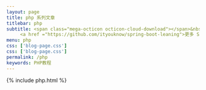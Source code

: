 ```yaml
---
layout: page
title: php 系列文章
titlebar: php
subtitle: <span class="mega-octicon octicon-cloud-download"></span>&nbsp;&nbsp;
     <a href ="https://github.com/ityouknow/spring-boot-leaning">更多 Spring Boot 2.0 精选课程 ， <font color="#EB9439">点我</font>查看！</a><br/>
menu: php
css: ['blog-page.css']
css: ['blog-page.css']
permalink: /php
keywords: PHP教程
---
```


{% include php.html %}